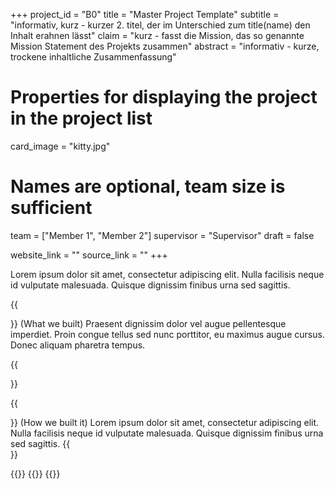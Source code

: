 +++
project_id = "B0"
title = "Master Project Template"
subtitle = "informativ, kurz - kurzer 2. titel, der im Unterschied zum title(name) den Inhalt erahnen lässt"
claim = "kurz - fasst die Mission, das so genannte Mission Statement des Projekts zusammen"
abstract = "informativ - kurze, trockene inhaltliche Zusammenfassung"

# Properties for displaying the project in the project list
card_image = "kitty.jpg"

# Names are optional, team size is sufficient
team = ["Member 1", "Member 2"]
supervisor = "Supervisor"
draft = false

website_link = ""
source_link = ""
+++

Lorem ipsum dolor sit amet, consectetur adipiscing elit. Nulla facilisis neque id vulputate malesuada. Quisque dignissim finibus urna sed sagittis. 

{{<section title="Product">}}
(What we built) Praesent dignissim dolor vel augue pellentesque imperdiet. Proin congue tellus sed nunc porttitor, eu maximus augue cursus. Donec aliquam pharetra tempus. 

{{</section>}}


{{<section title="Process">}}
(How we built it) Lorem ipsum dolor sit amet, consectetur adipiscing elit. Nulla facilisis neque id vulputate malesuada. Quisque dignissim finibus urna sed sagittis. 
{{</section>}} 

{{<gallery>}}
{{<team-member image="cat.jpg" name="team member cat">}}
{{</gallery>}}

